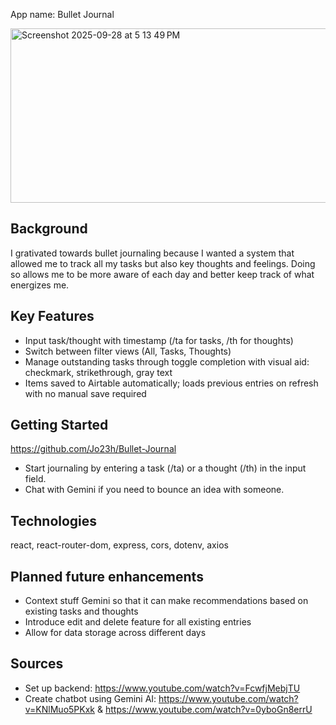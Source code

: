 App name: Bullet Journal

<img width="617" height="279" alt="Screenshot 2025-09-28 at 5 13 49 PM" src="https://github.com/user-attachments/assets/8a7596e2-4986-4d89-ab81-df74881f2af1" />

## Background
I grativated towards bullet journaling because I wanted a system that allowed me to track all my tasks but also key thoughts and feelings. Doing so allows me to be more aware of each day and better keep track of what energizes me.

## Key Features
- Input task/thought with timestamp (/ta for tasks, /th for thoughts)
- Switch between filter views (All, Tasks, Thoughts) 
- Manage outstanding tasks through toggle completion with visual aid: checkmark, strikethrough, gray text
- Items saved to Airtable automatically; loads previous entries on refresh with no manual save required

## Getting Started
https://github.com/Jo23h/Bullet-Journal

- Start journaling by entering a task (/ta) or a thought (/th) in the input field. 
- Chat with Gemini if you need to bounce an idea with someone. 

## Technologies
react, react-router-dom, express, cors, dotenv, axios

## Planned future enhancements 
- Context stuff Gemini so that it can make recommendations based on existing tasks and thoughts
- Introduce edit and delete feature for all existing entries 
- Allow for data storage across different days 

## Sources
- Set up backend: https://www.youtube.com/watch?v=FcwfjMebjTU
- Create chatbot using Gemini AI: https://www.youtube.com/watch?v=KNlMuo5PKxk & https://www.youtube.com/watch?v=0yboGn8errU
